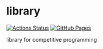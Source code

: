 # library
[![Actions Status](https://github.com/takoyakimaster65/library/workflows/verify/badge.svg)](https://github.com/takoyakimaster65/library/actions)
[![GitHub Pages](https://img.shields.io/static/v1?label=GitHub+Pages&message=+&color=brightgreen&logo=github)](https://takoyakimaster65.github.io/library/)

library for competitive programming
